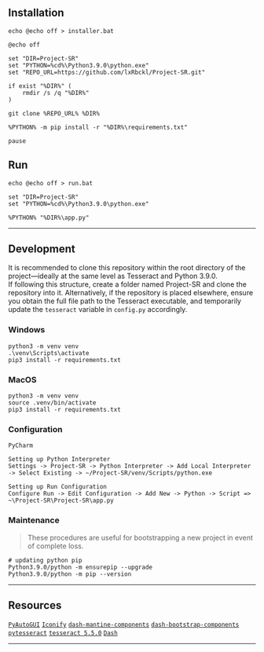 ## Installation
`echo @echo off > installer.bat`
```
@echo off

set "DIR=Project-SR"
set "PYTHON=%cd%\Python3.9.0\python.exe"
set "REPO_URL=https://github.com/lxRbckl/Project-SR.git"

if exist "%DIR%" (
    rmdir /s /q "%DIR%"
)

git clone %REPO_URL% %DIR%

%PYTHON% -m pip install -r "%DIR%\requirements.txt"

pause
```

## Run
`echo @echo off > run.bat`
```
set "DIR=Project-SR"
set "PYTHON=%cd%\Python3.9.0\python.exe"

%PYTHON% "%DIR%\app.py"
```

---

## Development
It is recommended to clone this repository within the root directory of the project—ideally at the same level as Tesseract and Python 3.9.0.  
If following this structure, create a folder named Project-SR and clone the repository into it. Alternatively, if the repository is placed 
elsewhere, ensure you obtain the full file path to the Tesseract executable, and temporarily update the `tesseract` variable in `config.py` accordingly.


### Windows
```shell
python3 -m venv venv
.\venv\Scripts\activate
pip3 install -r requirements.txt
```

### MacOS
```shell
python3 -m venv venv
source .venv/bin/activate
pip3 install -r requirements.txt
```

### Configuration
`PyCharm`
```
Setting up Python Interpreter
Settings -> Project-SR -> Python Interpreter -> Add Local Interpreter -> Select Existing -> ~/Project-SR/venv/Scripts/python.exe

Setting up Run Configuration
Configure Run -> Edit Configuration -> Add New -> Python -> Script => ~\Project-SR\Project-SR\app.py
```

### Maintenance
> These procedures are useful for bootstrapping a new project in event of complete loss.
```
# updating python pip
Python3.9.0/python -m ensurepip --upgrade
Python3.9.0/python -m pip --version
```

---

## Resources
[`PyAutoGUI`](https://pyautogui.readthedocs.io/en/latest/screenshot.html?highlight=locateall) [`Iconify`](https://iconify.design/) [`dash-mantine-components`](https://www.dash-mantine-components.com/) [`dash-bootstrap-components`](https://dash-bootstrap-components.opensource.faculty.ai/) [`pytesseract`](https://pypi.org/project/pytesseract/) [`tesseract 5.5.0`](https://github.com/UB-Mannheim/tesseract/wiki) [`Dash`](https://dash.plotly.com/)

---
